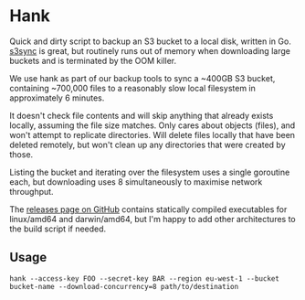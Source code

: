# Hank

Quick and dirty script to backup an S3 bucket to a local disk, written in Go.
[s3sync](http://s3sync.net/wiki) is great, but routinely runs out of memory
when downloading large buckets and is terminated by the OOM killer.

We use hank as part of our backup tools to sync a ~400GB S3 bucket, containing
~700,000 files to a reasonably slow local filesystem in approximately
6 minutes.

It doesn't check file contents and will skip anything that already exists
locally, assuming the file size matches. Only cares about objects (files), and
won't attempt to replicate directories. Will delete files locally that have
been deleted remotely, but won't clean up any directories that were created by
those.

Listing the bucket and iterating over the filesystem uses a single goroutine
each, but downloading uses 8 simultaneously to maximise network throughput.

The [releases page on GitHub](https://github.com/newspaperclub/hank/releases)
contains statically compiled executables for linux/amd64 and darwin/amd64, but
I'm happy to add other architectures to the build script if needed.

## Usage

    hank --access-key FOO --secret-key BAR --region eu-west-1 --bucket bucket-name --download-concurrency=8 path/to/destination
